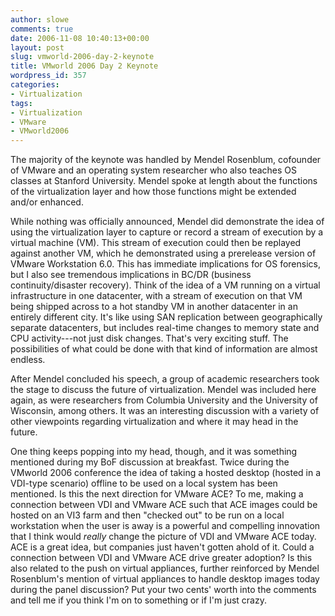 ```yaml
---
author: slowe
comments: true
date: 2006-11-08 10:40:13+00:00
layout: post
slug: vmworld-2006-day-2-keynote
title: VMworld 2006 Day 2 Keynote
wordpress_id: 357
categories:
- Virtualization
tags:
- Virtualization
- VMware
- VMworld2006
---
```


The majority of the keynote was handled by Mendel Rosenblum, cofounder of VMware and an operating system researcher who also teaches OS classes at Stanford University. Mendel spoke at length about the functions of the virtualization layer and how those functions might be extended and/or enhanced.

While nothing was officially announced, Mendel did demonstrate the idea of using the virtualization layer to capture or record a stream of execution by a virtual machine (VM). This stream of execution could then be replayed against another VM, which he demonstrated using a prerelease version of VMware Workstation 6.0. This has immediate implications for OS forensics, but I also see tremendous implications in BC/DR (business continuity/disaster recovery). Think of the idea of a VM running on a virtual infrastructure in one datacenter, with a stream of execution on that VM being shipped across to a hot standby VM in another datacenter in an entirely different city. It's like using SAN replication between geographically separate datacenters, but includes real-time changes to memory state and CPU activity---not just disk changes. That's very exciting stuff. The possibilities of what could be done with that kind of information are almost endless.

After Mendel concluded his speech, a group of academic researchers took the stage to discuss the future of virtualization. Mendel was included here again, as were researchers from Columbia University and the University of Wisconsin, among others. It was an interesting discussion with a variety of other viewpoints regarding virtualization and where it may head in the future.

One thing keeps popping into my head, though, and it was something mentioned during my BoF discussion at breakfast. Twice during the VMworld 2006 conference the idea of taking a hosted desktop (hosted in a VDI-type scenario) offline to be used on a local system has been mentioned. Is this the next direction for VMware ACE? To me, making a connection between VDI and VMware ACE such that ACE images could be hosted on an VI3 farm and then "checked out" to be run on a local workstation when the user is away is a powerful and compelling innovation that I think would _really_ change the picture of VDI and VMware ACE today. ACE is a great idea, but companies just haven't gotten ahold of it. Could a connection between VDI and VMware ACE drive greater adoption? Is this also related to the push on virtual appliances, further reinforced by Mendel Rosenblum's mention of virtual appliances to handle desktop images today during the panel discussion? Put your two cents' worth into the comments and tell me if you think I'm on to something or if I'm just crazy.
